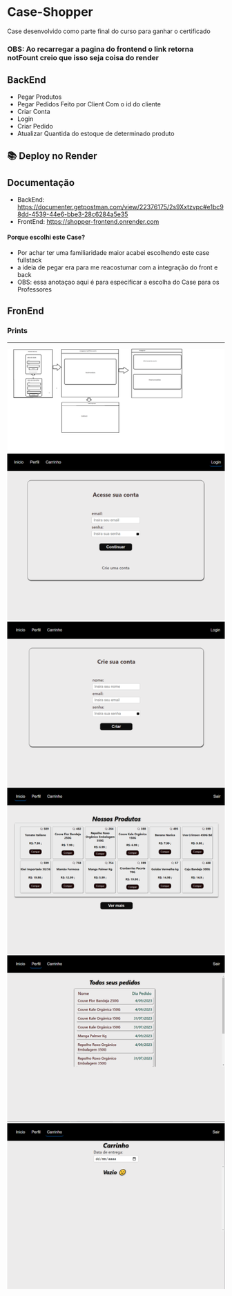 # Case-Shopper
Case desenvolvido como parte final do curso para ganhar o certificado
### OBS: Ao recarregar a pagina do frontend o link retorna notFount creio que isso seja coisa do render

## BackEnd

- Pegar Produtos
- Pegar Pedidos Feito por Client Com o id do cliente
- Criar Conta
- Login
- Criar Pedido
- Atualizar Quantida do estoque de determinado produto

## 📚 Deploy no Render
## Documentação
- BackEnd: https://documenter.getpostman.com/view/22376175/2s9Xxtzvpc#e1bc98dd-4539-44e6-bbe3-28c6284a5e35
- FrontEnd: https://shopper-frontend.onrender.com


#### Porque escolhi este Case?
- Por achar ter uma familiaridade maior acabei escolhendo este case fullstack
- a ideia de pegar era para me reacostumar com a integração do front e back  
- OBS: essa anotaçao aqui é para especificar a escolha do Case para os Professores

## FronEnd

### Prints 
 --- -- ---- -- - -- - - - - -- - - - -
![image](https://github.com/DiegoRiosS-dev/Case-Shopper/blob/main/case-frontend/prints/FLUXOGRAMA.png)
![image](https://github.com/DiegoRiosS-dev/Case-Shopper/blob/main/case-frontend/prints/LoginShopper.png)
![image](https://github.com/DiegoRiosS-dev/Case-Shopper/blob/main/case-frontend/prints/SignupShopper.png)
![image](https://github.com/DiegoRiosS-dev/Case-Shopper/blob/main/case-frontend/prints/homeShopper.png)
![image](https://github.com/DiegoRiosS-dev/Case-Shopper/blob/main/case-frontend/prints/ProfileShopper.png)
![image](https://github.com/DiegoRiosS-dev/Case-Shopper/blob/main/case-frontend/prints/CarrinhoShopper.png)

